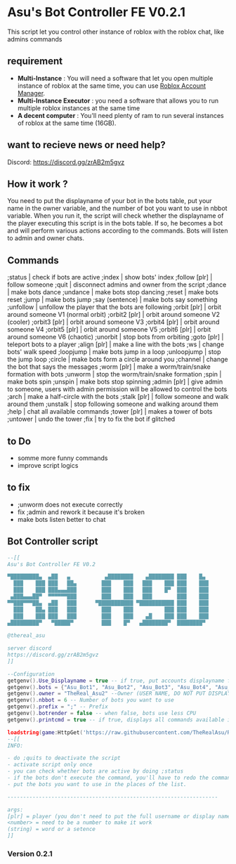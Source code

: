 # Asu's Bot Controller FE V0.2.1
This script let you control other instance of roblox with the roblox chat, like admins commands
## requirement
- **Multi-Instance** : You will need a software that let you open multiple instance of roblox at the same time, you can use [Roblox Account Manager](https://github.com/ic3w0lf22/Roblox-Account-Manager).
- **Multi-Instance Executor** : you need a software that allows you to run multiple roblox instances at the same time
- **A decent computer** : You'll need plenty of ram to run several instances of roblox at the same time (16GB).

## want to recieve news or need help?
Discord: https://discord.gg/zrAB2m5gvz

## How it work ?
You need to put the displayname of your bot in the bots table, put your name in the owner variable, and the number of bot you want to use in nbbot variable. When you run it, the script will check whether the displayname of the player executing this script is in the bots table. If so, he becomes a bot and will perform various actions according to the commands. Bots will listen to admin and owner chats.

## Commands

;status                              |  check if bots are active
;index                               |  show bots' index
;follow [plr]                        |  follow someone
;quit                                |  disconnect admins and owner from the script
;dance <number>                      |  make bots dance
;undance                             |  make bots stop dancing
;reset                               |  make bots reset
;jump                                |  make bots jump
;say (sentence)                      |  make bots say something
;unfollow                            |  unfollow the player that the bots are following
;orbit [plr] <radius> <speed>        |  orbit around someone V1 (normal orbit)
;orbit2 [plr] <radius> <speed>       |  orbit around someone V2 (cooler)
;orbit3 [plr] <radius> <speed>       |  orbit around someone V3
;orbit4 [plr] <radius> <speed>       |  orbit around someone V4
;orbit5 [plr] <radius> <speed>       |  orbit around someone V5
;orbit6 [plr] <radius> <speed>       |  orbit around someone V6 (chaotic)
;unorbit                             |  stop bots from orbiting
;goto [plr]                          |  teleport bots to a player
;align [plr]                         |  make a line with the bots
;ws <number>                         |  change bots' walk speed
;loopjump                            |  make bots jump in a loop
;unloopjump                          |  stop the jump loop
;circle <number>                     |  make bots form a circle around you
;channel <number>                    |  change the bot that says the messages
;worm [plr]                          |  make a worm/train/snake formation with bots
;unworm                              |  stop the worm/train/snake formation
;spin <number>                       |  make bots spin
;unspin                              |  make bots stop spinning
;admin [plr]                         |  give admin to someone, users with admin permission will be allowed to control the bots
;arch <number>                       |  make a half-circle with the bots
;stalk [plr]                         |  follow someone and walk around them
;unstalk                             |  stop following someone and walking around them
;help                                |  chat all available commands
;tower [plr]                         |  makes a tower of bots
;untower                             |  undo the tower
;fix                                 |  try to fix the bot if glitched

## to Do
- somme more funny commands
- improve script logics
  
## to fix
- ;unworm does not execute correctly
- fix ;admin and rework it because it's broken
- make bots listen better to chat
  
## Bot Controller script

```lua
--[[
Asu's Bot Controller FE V0.2

▀█████████▄  ▄██   ▄           ▄████████    ▄████████ ███    █▄  
  ███    ███ ███   ██▄        ███    ███   ███    ███ ███    ███ 
  ███    ███ ███▄▄▄███        ███    ███   ███    █▀  ███    ███ 
 ▄███▄▄▄██▀  ▀▀▀▀▀▀███        ███    ███   ███        ███    ███ 
▀▀███▀▀▀██▄  ▄██   ███      ▀███████████ ▀███████████ ███    ███ 
  ███    ██▄ ███   ███        ███    ███          ███ ███    ███ 
  ███    ███ ███   ███        ███    ███    ▄█    ███ ███    ███ 
▄█████████▀   ▀█████▀         ███    █▀   ▄████████▀  ████████▀  
                                                                 
@thereal_asu

server discord
https://discord.gg/zrAB2m5gvz                                  
]]

--Configuration
getgenv().Use_Displayname = true -- if true, put accounts displayname for bots | if false use the username of accounts
getgenv().bots = {"Asu_Bot1", "Asu_Bot2", "Asu_Bot3", "Asu_Bot4", "Asu_Bot5", "Asu_Bot6"} --bots
getgenv().owner = "TheReal_Asu2" --Owner (USER NAME, DO NOT PUT DISPLAYNAME)
getgenv().nbbot = 6 -- Number of bots you want to use
getgenv().prefix = ";" -- Prefix
getgenv().botrender = false -- when false, bots use less CPU
getgenv().printcmd = true -- if true, displays all commands available in the console

loadstring(game:HttpGet('https://raw.githubusercontent.com/TheRealAsu/RbxTools/refs/heads/main/Bot%20Controller%20Script'))()
--[[
INFO:

- do ;quits to deactivate the script
- activate script only once
- you can check whether bots are active by doing ;status
- if the bots don't execute the command, you'll have to redo the command until it's executed.
- put the bots you want to use in the places of the list. 

-------------------------------------------------------------------

args:
[plr] = player (you don't need to put the full username or display name of someone to make it work)
<number> = need to be a number to make it work
(string) = word or a setence
]]
```
### Version 0.2.1

